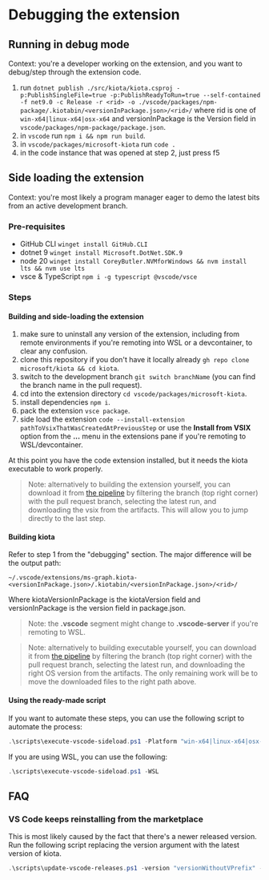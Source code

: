 # Debugging the extension

## Running in debug mode

Context: you're a developer working on the extension, and you want to debug/step through the extension code.

1. run `dotnet publish ./src/kiota/kiota.csproj -p:PublishSingleFile=true -p:PublishReadyToRun=true --self-contained -f net9.0 -c Release -r <rid> -o ./vscode/packages/npm-package/.kiotabin/<versionInPackage.json>/<rid>/` where rid is one of `win-x64|linux-x64|osx-x64` and versionInPackage is the Version field in `vscode/packages/npm-package/package.json`.
1. in `vscode` run `npm i && npm run build`.
1. in `vscode/packages/microsoft-kiota` run `code .`
1. in the code instance that was opened at step 2, just press f5

## Side loading the extension

Context: you're most likely a program manager eager to demo the latest bits from an active development branch.

### Pre-requisites

- GitHub CLI `winget install GitHub.CLI`
- dotnet 9 `winget install Microsoft.DotNet.SDK.9`
- node 20 `winget install CoreyButler.NVMforWindows && nvm install lts && nvm use lts`
- vsce & TypeScript `npm i -g typescript @vscode/vsce`

### Steps

#### Building and side-loading the extension

1. make sure to uninstall any version of the extension, including from remote environments if you're remoting into WSL or a devcontainer, to clear any confusion.
1. clone this repository if you don't have it locally already `gh repo clone microsoft/kiota && cd kiota`.
1. switch to the development branch `git switch branchName` (you can find the branch name in the pull request).
1. cd into the extension directory `cd vscode/packages/microsoft-kiota`.
1. install dependencies `npm i`.
1. pack the extension `vsce package`.
1. side load the extension `code --install-extension pathToVsixThatWasCreatedAtPreviousStep` or use the **Install from VSIX** option from the **...** menu in the extensions pane if you're remoting to WSL/devcontainer.

At this point you have the code extension installed, but it needs the kiota executable to work properly.

> Note: alternatively to building the extension yourself, you can download it from [the pipeline](https://github.com/microsoft/kiota/actions/workflows/build-vscode-extension.yml) by filtering the branch (top right corner) with the pull request branch, selecting the latest run, and downloading the vsix from the artifacts. This will allow you to jump directly to the last step.

#### Building kiota

Refer to step 1 from the "debugging" section. The major difference will be the output path:

`~/.vscode/extensions/ms-graph.kiota-<versionInPackage.json>/.kiotabin/<versionInPackage.json>/<rid>/`

Where kiotaVersionInPackage is the kiotaVersion field and versionInPackage is the version field in package.json.

> Note: the **.vscode** segment might change to **.vscode-server** if you're remoting to WSL.

> Note: alternatively to building executable yourself, you can download it from [the pipeline](https://github.com/microsoft/kiota/actions/workflows/dotnet.yml) by filtering the branch (top right corner) with the pull request branch, selecting the latest run, and downloading the right OS version from the artifacts. The only remaining work will be to move the downloaded files to the right path above.

#### Using the ready-made script

If you want to automate these steps, you can use the following script to automate the process:

```powershell
.\scripts\execute-vscode-sideload.ps1 -Platform "win-x64|linux-x64|osx-x64" 
```

If you are using WSL, you can use the following:

```powershell
.\scripts\execute-vscode-sideload.ps1 -WSL
```

## FAQ

### VS Code keeps reinstalling from the marketplace

This is most likely caused by the fact that there's a newer released version. Run the following script replacing the version argument with the latest version of kiota.

```powershell
.\scripts\update-vscode-releases.ps1 -version "versionWithoutVPrefix" -online -filePath .\vscode\microsoft-kiota\package.json
```
